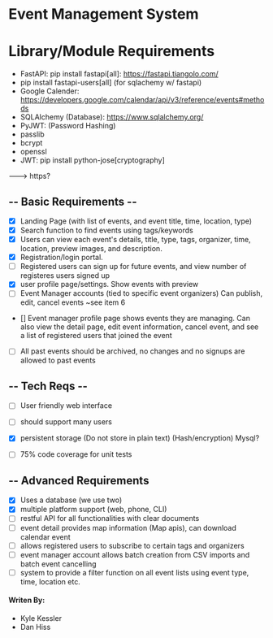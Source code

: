 # Event Management System 
# Library/Module Requirements
- FastAPI: pip install fastapi[all]: https://fastapi.tiangolo.com/
- pip install fastapi-users[all] (for sqlachemy w/ fastapi)
- Google Calender: https://developers.google.com/calendar/api/v3/reference/events#methods
- SQLAlchemy (Database): https://www.sqlalchemy.org/
- PyJWT: (Password Hashing)
- passlib
- bcrypt
- openssl
- JWT: pip install python-jose[cryptography]

---> https?

## -- Basic Requirements --
- [X] Landing Page (with list of events, and event title, time, location, type)
- [X] Search function to find events using tags/keywords
- [X] Users can view each event's details, title, type, tags, organizer, time, location, preview images, and description.
- [X] Registration/login portal.
- [ ] Registered users can sign up for future events, and view number of registeres users signed up
- [X] user profile page/settings. Show events with preview
- [ ] Event Manager accounts (tied to specific event organizers) Can publish, edit, cancel events ~see item 6
- [] Event manager profile page shows events they are managing. Can also view the detail page, edit event information, cancel event, and see a list of registered users that joined the event
- [ ] All past events should be archived, no changes and no signups are allowed to past events

## -- Tech Reqs --
- [ ] User friendly web interface
- [ ] should support many users
- [X] persistent storage (Do not store in plain text) (Hash/encryption) Mysql?
- [ ] 75% code coverage for unit tests


## -- Advanced Requirements
- [X] Uses a database (we use two)
- [X] multiple platform support (web, phone, CLI)
- [ ] restful API for all functionalities with clear documents
- [ ] event detail provides map information (Map apis), can download calendar event
- [ ] allows registered users to subscribe to certain tags and organizers
- [ ] event manager account allows batch creation from CSV imports and batch event cancelling
- [ ] system to provide a filter function on all event lists using event type, time, location etc.

#### Writen By:
- Kyle Kessler
- Dan Hiss
